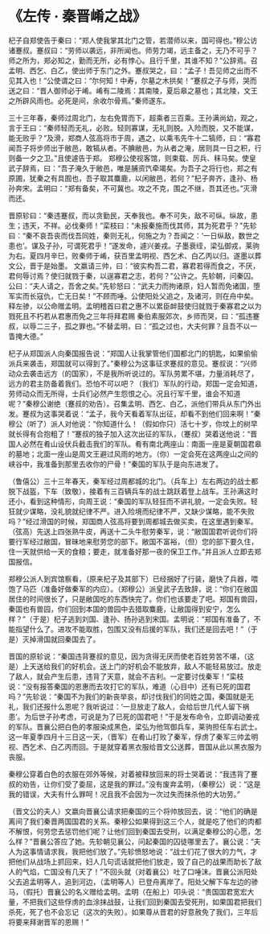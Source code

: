 # 《左传 · 秦晋崤之战》

<link href="../../css/style.css" rel="stylesheet" type="text/css" />

<div class="p">

杞子自郑使告于秦曰：“郑人使我掌其北门之管，若潜师以来，国可得也。”穆公访诸蹇叔。蹇叔曰：“劳师以袭远，非所闻也。师劳力竭，远主备之，无乃不可乎？师之所为，郑必知之，勤而无所，必有悖心。且行千里，其谁不知？”公辞焉。召孟明、西乞、白乙，使出师于东门之外。蹇叔哭之，曰：“孟子！吾见师之出而不见其入也！”公使谓之曰：“尔何知！中寿，尔墓之木拱矣！”蹇叔之子与师，哭而送之曰：“晋人御师必于崤。崤有二陵焉：其南陵，夏后皋之墓也；其北陵，文王之所辟风雨也。必死是间，余收尔骨焉。”秦师遂东。

三十三年春，秦师过周北门，左右免胃而下，超乘者三百乘。王孙满尚幼，观之，言于王曰：“秦师轻而无礼，必败。轻则寡谋，无礼则脱。入险而脱，又不能谋，能无败乎？”及滑，郑商人弦高将市于周，遇之，以乘韦先牛十二犒师，曰：“寡君闻吾子将步师出于敝邑，敢犒从者。不腆敝邑，为从者之淹，居则具一日之积，行则备一夕之卫。”且使遽告于郑。
郑穆公使视客馆，则束载、厉兵、秣马矣。使皇武子辞焉，曰：“吾子淹久于敝邑，唯是脯资饩牵竭矣。为吾子之将行也，郑之有原圃，犹秦之有具囿也，吾子取其麋鹿，以闲敝邑，若何？”杞子奔齐，逢孙、杨孙奔宋。孟明曰：“郑有备矣，不可冀也。攻之不克，围之不继，吾其还也。”灭滑而还。

晋原轸曰：“秦违蹇叔，而以贪勤民，天奉我也。奉不可失，敌不可纵。纵故，患生；违天，不祥。必伐秦师！”栾枝曰：“未报秦施而伐其师，其为死君乎？”先轸曰：“秦不哀吾丧而伐吾同姓，秦则无礼，何施之为？吾闻之：‘一日纵敌，数世之患也’。谋及子孙，可谓死君乎！”遂发命，遽兴姜戎。子墨衰绖，梁弘御戎，莱驹为右。夏四月辛巳，败秦师于崤，获百里孟明视、西乞术、白乙丙以归。遂墨以葬文公，晋于是始墨。
文嬴请三帅，曰：“彼实构吾二君，寡君若得而食之，不厌，君何辱讨焉？使归就戮于秦，以逞寡君之志，若何？”公许之。先轸朝，问秦囚。公曰：“夫人请之，吾舍之矣。”先轸怒曰：“武夫力而拘诸原，妇人暂而免诸国，堕军实而长寇仇，亡无日矣！”不顾而唾。公使阳处父追之，及诸河，则在舟中矣。释左骖，以公命赠孟明。孟明稽首曰君之惠不以累臣衅鼓使归就戮于秦寡君之以为戮死且不朽若从君惠而免之三年将拜君赐
秦伯素服郊次，乡师而哭，曰：“孤违蹇叔，以辱二三子，孤之罪也。”不替孟明，曰：“孤之过也，大夫何罪？且吾不以一眚掩大德。”

<div class="translation">

杞子从郑国派人向秦国报告说：“郑国人让我掌管他们国都北门的钥匙，如果偷偷派兵来袭击，郑国就可以得到了。”秦穆公为这事征求蹇叔的意见。蹇叔说：“兴师动众去袭击远方（的国家），不是我所听说过的。军队劳累不堪，力量消耗尽了，远方的君主防备着我们。恐怕不可以吧？（我们）军队的行动，郑国一定会知道，劳师动众而无所得，士兵们必然产生怨恨之心。况且行军千里，谁会不知道呢？”秦穆公谢绝（蹇叔的劝告）。召集孟明、西乞、白乙，派他们带兵从东门外出发。蹇叔为这事哭着说：“孟子，我今天看着军队出征，却看不到他们回来啊！”秦穆公（听了）派人对他说：“你知道什么！（假如你只）活七十岁，你坟上的树早就长得有合抱粗了！”蹇叔的独子加入这次出征的军队，（蹇叔）哭着送他说：“晋国人必然在肴山设伏兵截击我们的军队。肴有南北两座山：南面一座是夏朝国君皋的墓地；北面一座山是周文王避过风雨的地方。（你）一定会死在这两座山之间的峡谷中，我准备到那里去收你的尸骨！”秦国的军队于是向东进发了。

（鲁僖公）三十三年春天，秦军经过周都城的北门。（兵车上）左右两边的战士都脱下战盔，下车（致敬），接着有三百辆兵车的战士跳跃着登上战车。王孙满这时还小，看到这种情形，向周王说：“秦国的军队轻狂而不讲礼貌，一定会失败。轻狂就少谋略，没礼貌就纪律不严。进入险境而纪律不严，又缺少谋略，能不失败吗？”经过滑国的时候，郑国商人弦高将要到周都城去做买卖，在这里遇到秦军。（弦高）先送上四张熟牛皮，再送十二头牛慰劳秦军，说：“敝国国君听说你们将要行军经过敝国，冒昧地来慰劳您的部下。敝国不富裕，（但）您的部下要久住，住一天就供给一天的食粮；要走，就准备好那一夜的保卫工作。”并且派人立即去郑国报信。

郑穆公派人到宾馆察看，（原来杞子及其部下）已经捆好了行装，磨快了兵器，喂饱了马匹（准备好做秦军的内应）。（郑穆公）派皇武子去致辞，说：“你们在敝国居住的时间很长了，只是敝国吃的东西快完了。你们也该要走了吧。郑国有兽园，秦国也有兽园，你们回到本国的兽园中去猎取麋鹿，让敝国得到安宁，怎么样？”（于是）杞子逃到刘国、逢孙、扬孙逃到宋国。孟明说：“郑国有准备了，不能指望什么了。进攻不能取胜，包围又没有后援的军队，我们还是回去吧！”（于是）灭掉滑国就回秦国去了。

晋国的原轸说：“秦国违背蹇叔的意见，因为贪得无厌而使老百姓劳苦不堪，（这是）上天送给我们的好机会。送上门的好机会不能放弃，敌人不能轻易放过。放走了敌人，就会产生后患，违背了天意，就会不吉利。一定要讨伐秦军！”栾枝说：“没有报答秦国的恩惠而去攻打它的军队，难道（心目中）还有已死的国君吗？”先轸说：“秦国不为我们的新丧举哀，却讨伐我们的同姓之国，秦国就是无礼，我们还报什么恩呢？我听说过：‘一旦放走了敌人，会给后世几代人留下祸患’。为后世子孙考虑，可说是为了已死的国君吧！”于是发布命令，立即调动姜戎的军队。晋襄公把白色的孝服染成黑色，梁弘为他驾御兵车，莱驹担任车右武士。这一年夏季四月十三日这一天，（晋军）在肴山打败了秦军，俘虏了秦军三帅孟明视、西乞术、白乙丙而回。于是就穿着黑衣服给晋文公送葬，晋国从此以黑衣服为丧服。

秦穆公穿着白色的衣服在郊外等候，对着被释放回来的将士哭着说：“我违背了蹇叔的劝告，让你们受了委屈，这是我的罪过。”没有废弃孟明，（秦穆公）说：“这是我的错误，大夫有什么罪呵！况且我不会因为一次过失而抹杀他的大功劳。”

（晋文公的夫人）文嬴向晋襄公请求把秦国的三个将帅放回去，说：“他们的确是离间了我们秦晋两国国君的关系。秦穆公如果得到这三个人，就是吃了他们的肉都不解恨，何劳您去惩罚他们呢？让他们回到秦国去受刑，以满足秦穆公的心愿，怎么样？”晋襄公答应了她。先轸朝见襄公，问起秦国的囚徒哪里去了。襄公说：“夫人为这事情请求我，我把他们放了。”先轸愤怒地说：“战士们花了很大的力气，才把他们从战场上抓回来，妇人几句谎话就把他们放走，毁了自己的战果而助长了敌人的气焰，亡国没有几天了！”不回头就（对着襄公）吐了口唾沫。晋襄公派阳处父去追孟明等人，追到河边，（孟明等人）已登舟离岸了。阳处父解下车左边的骖马，（假托）晋襄公的名义赠给孟明。孟明（在船上）叩头说：“贵国国君宽宏大量，不把我们这些俘虏的血涂抹战鼓，让我们回到秦国去受死刑，如果国君把我们杀死，死了也不会忘记（这次的失败）。如果尊从晋君的好意赦免了我们，三年后将要来拜谢晋军的恩赐！”

</div>
